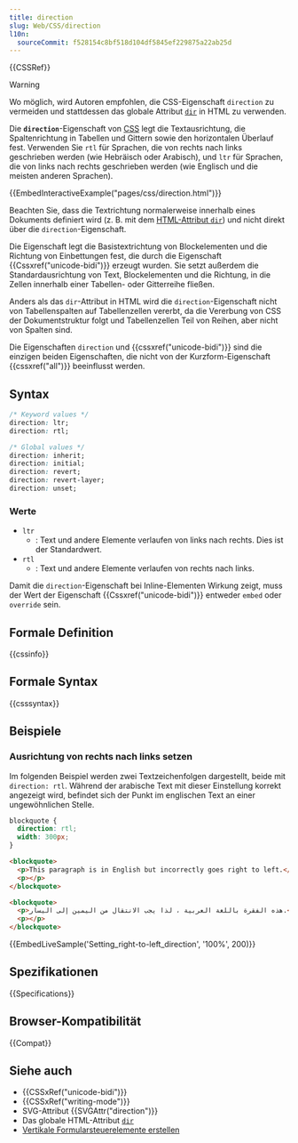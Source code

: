 ```yaml
---
title: direction
slug: Web/CSS/direction
l10n:
  sourceCommit: f528154c8bf518d104df5845ef229875a22ab25d
---
```


{{CSSRef}}

> [!WARNING]
> Wo möglich, wird Autoren empfohlen, die CSS-Eigenschaft `direction` zu vermeiden und stattdessen das globale Attribut [`dir`](/de/docs/Web/HTML/Global_attributes/dir) in HTML zu verwenden.

Die **`direction`**-Eigenschaft von [CSS](/de/docs/Web/CSS) legt die Textausrichtung, die Spaltenrichtung in Tabellen und Gittern sowie den horizontalen Überlauf fest. Verwenden Sie `rtl` für Sprachen, die von rechts nach links geschrieben werden (wie Hebräisch oder Arabisch), und `ltr` für Sprachen, die von links nach rechts geschrieben werden (wie Englisch und die meisten anderen Sprachen).

{{EmbedInteractiveExample("pages/css/direction.html")}}

Beachten Sie, dass die Textrichtung normalerweise innerhalb eines Dokuments definiert wird (z. B. mit dem [HTML-Attribut `dir`](/de/docs/Web/HTML/Global_attributes/dir)) und nicht direkt über die `direction`-Eigenschaft.

Die Eigenschaft legt die Basistextrichtung von Blockelementen und die Richtung von Einbettungen fest, die durch die Eigenschaft {{Cssxref("unicode-bidi")}} erzeugt wurden. Sie setzt außerdem die Standardausrichtung von Text, Blockelementen und die Richtung, in die Zellen innerhalb einer Tabellen- oder Gitterreihe fließen.

Anders als das `dir`-Attribut in HTML wird die `direction`-Eigenschaft nicht von Tabellenspalten auf Tabellenzellen vererbt, da die Vererbung von CSS der Dokumentstruktur folgt und Tabellenzellen Teil von Reihen, aber nicht von Spalten sind.

Die Eigenschaften `direction` und {{cssxref("unicode-bidi")}} sind die einzigen beiden Eigenschaften, die nicht von der Kurzform-Eigenschaft {{cssxref("all")}} beeinflusst werden.

## Syntax

```css
/* Keyword values */
direction: ltr;
direction: rtl;

/* Global values */
direction: inherit;
direction: initial;
direction: revert;
direction: revert-layer;
direction: unset;
```

### Werte

- `ltr`
  - : Text und andere Elemente verlaufen von links nach rechts. Dies ist der Standardwert.
- `rtl`
  - : Text und andere Elemente verlaufen von rechts nach links.

Damit die `direction`-Eigenschaft bei Inline-Elementen Wirkung zeigt, muss der Wert der Eigenschaft {{Cssxref("unicode-bidi")}} entweder `embed` oder `override` sein.

## Formale Definition

{{cssinfo}}

## Formale Syntax

{{csssyntax}}

## Beispiele

### Ausrichtung von rechts nach links setzen

Im folgenden Beispiel werden zwei Textzeichenfolgen dargestellt, beide mit `direction: rtl`. Während der arabische Text mit dieser Einstellung korrekt angezeigt wird, befindet sich der Punkt im englischen Text an einer ungewöhnlichen Stelle.

```css
blockquote {
  direction: rtl;
  width: 300px;
}
```

```html
<blockquote>
  <p>This paragraph is in English but incorrectly goes right to left.</p>
  <p></p>
</blockquote>

<blockquote>
  <p>هذه الفقرة باللغة العربية ، لذا يجب الانتقال من اليمين إلى اليسار.</p>
  <p></p>
</blockquote>
```

{{EmbedLiveSample('Setting_right-to-left_direction', '100%', 200)}}

## Spezifikationen

{{Specifications}}

## Browser-Kompatibilität

{{Compat}}

## Siehe auch

- {{CSSxRef("unicode-bidi")}}
- {{CSSxRef("writing-mode")}}
- SVG-Attribut {{SVGAttr("direction")}}
- Das globale HTML-Attribut [`dir`](/de/docs/Web/HTML/Global_attributes/dir)
- [Vertikale Formularsteuerelemente erstellen](/de/docs/Web/CSS/CSS_writing_modes/Vertical_controls)
